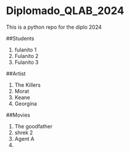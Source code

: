 # Diplomado_QLAB_2024
This is a python repo for the diplo 2024

##Students
1. fulanito 1
2. Fulanito 2
3. Fulanito 3

##Artist
1. The Killers
2. Morat
3. Keane
4. Georgina

##Movies
1. The goodfather
2. shrek 2
3. Agent A
4. 
